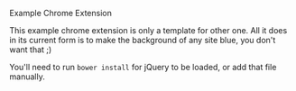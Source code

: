 Example Chrome Extension

This example chrome extension is only a template for other one. All it does in its current form is to make the background of any site blue, you don't want that ;)

You'll need to run `bower install` for jQuery to be loaded, or add that file manually.
